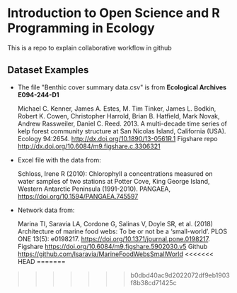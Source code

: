 # Introduction to Open Science and R Programming in Ecology

This is a repo to explain collaborative workflow in github 

## Dataset Examples 

* The file "Benthic cover summary data.csv" is from **Ecological Archives E094-244-D1**

	Michael C. Kenner, James A. Estes, M. Tim Tinker, James L. Bodkin, Robert K. Cowen, Christopher Harrold, Brian B. Hatfield, Mark Novak, Andrew Rassweiler, Daniel C. Reed. 2013. A multi-decade time series of kelp forest community structure at San Nicolas Island, California (USA). Ecology 94:2654. <http://dx.doi.org/10.1890/13-0561R.1> Figshare repo <http://dx.doi.org/10.6084/m9.figshare.c.3306321>

* Excel file with the data from:

	Schloss, Irene R (2010): Chlorophyll a concentrations measured on water samples of two stations at Potter Cove, King George Island, Western Antarctic Peninsula (1991-2010). PANGAEA, <https://doi.org/10.1594/PANGAEA.745597>

* Network data from:

	Marina TI, Saravia LA, Cordone G, Salinas V, Doyle SR, et al. (2018) Architecture of marine food webs: To be or not be a ‘small-world’. PLOS ONE 13(5): e0198217. https://doi.org/10.1371/journal.pone.0198217. Figshare <https://doi.org/10.6084/m9.figshare.5902030.v5> Github <https://github.com/lsaravia/MarineFoodWebsSmallWorld>
<<<<<<< HEAD
=======

>>>>>>> b0dbd40ac9d2022072df9eb1903f8b38cd71425c
